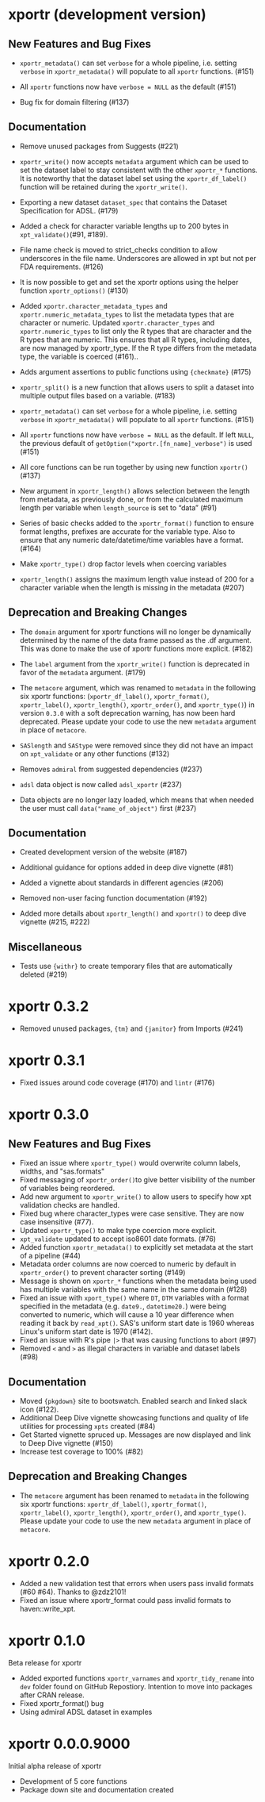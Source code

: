 # xportr (development version)

## New Features and Bug Fixes

* `xportr_metadata()` can set `verbose` for a whole pipeline, i.e. setting `verbose` in `xportr_metadata()` will populate to all `xportr` functions.  (#151)

* All `xportr` functions now have `verbose = NULL` as the default (#151)

* Bug fix for domain filtering (#137)

## Documentation

* Remove unused packages from Suggests (#221)

* `xportr_write()` now accepts `metadata` argument which can be used to set the dataset label to stay consistent with the other `xportr_*` functions. It is noteworthy that the dataset label set using the `xportr_df_label()` function will be retained during the `xportr_write()`.

* Exporting a new dataset `dataset_spec` that contains the Dataset Specification for ADSL. (#179)

* Added a check for character variable lengths up to 200 bytes in `xpt_validate()`(#91, #189).

* File name check is moved to strict_checks condition to allow underscores in the file name. Underscores are allowed in xpt but not per FDA requirements. (#126)

* It is now possible to get and set the xportr options using the helper function `xportr_options()` (#130)

* Added `xportr.character_metadata_types` and `xportr.numeric_metadata_types` to list the metadata types that are character or numeric. Updated `xportr.character_types` and `xportr.numeric_types` to list only the R types that are character and the R types that are numeric. This ensures that all R types, including dates, are now managed by xportr_type. If the R type differs from the metadata type, the variable is coerced (#161)..

* Adds argument assertions to public functions using `{checkmate}` (#175)
* `xportr_split()` is a new function that allows users to split a dataset into multiple output files based on a variable. (#183)

* `xportr_metadata()` can set `verbose` for a whole pipeline, i.e. setting `verbose` in `xportr_metadata()` will populate to all `xportr` functions.  (#151)

* All `xportr` functions now have `verbose = NULL` as the default. If left `NULL`, the previous default of `getOption("xportr.[fn_name]_verbose")` is used (#151)

* All core functions can be run together by using new function `xportr()` (#137)

* New argument in `xportr_length()` allows selection between the length from metadata, as previously done, or from the calculated maximum length per variable when `length_source` is set to “data” (#91)

* Series of basic checks added to the `xportr_format()` function to ensure format lengths, prefixes are accurate for the variable type. Also to ensure that any numeric date/datetime/time variables have a format. (#164)

* Make `xportr_type()` drop factor levels when coercing variables

* `xportr_length()` assigns the maximum length value instead of 200 for a character variable when the length is missing in the metadata (#207)


## Deprecation and Breaking Changes

* The `domain` argument for xportr functions will no longer be dynamically 
determined by the name of the data frame passed as the .df argument. This was
done to make the use of xportr functions more explicit. (#182)

* The `label` argument from the `xportr_write()` function is deprecated in favor of the `metadata` argument. (#179)
* The `metacore` argument, which was renamed to `metadata` in the following six xportr functions: (`xportr_df_label()`, `xportr_format()`, `xportr_label()`, `xportr_length()`, `xportr_order()`, and `xportr_type()`) in version `0.3.0` with a soft deprecation warning, has now been hard deprecated. Please update your code to use the new `metadata` argument in place of `metacore`.

* `SASlength` and `SAStype` were removed since they did not have an impact on `xpt_validate` or any other functions (#132)
* Removes `admiral` from suggested dependencies (#237)
* `adsl` data object is now called `adsl_xportr` (#237)
* Data objects are no longer lazy loaded, which means that when needed the user must call `data("name_of_object")` first (#237)

## Documentation

* Created development version of the website (#187)

* Additional guidance for options added in deep dive vignette (#81)

* Added a vignette about standards in different agencies (#206)

* Removed non-user facing function documentation (#192)

* Added more details about `xportr_length()` and `xportr()` to deep dive vignette (#215, #222)

## Miscellaneous

* Tests use `{withr}` to create temporary files that are automatically deleted (#219)

# xportr 0.3.2

* Removed unused packages, `{tm}` and `{janitor}` from Imports (#241)

# xportr 0.3.1

* Fixed issues around code coverage (#170) and `lintr` (#176)

# xportr 0.3.0

## New Features and Bug Fixes

* Fixed an issue where `xportr_type()` would overwrite column labels, widths, and "sas.formats"
* Fixed messaging of `xportr_order()`to give better visibility of the number of variables being reordered.
* Add new argument to `xportr_write()` to allow users to specify how xpt validation checks are handled.
* Fixed bug where character_types were case sensitive. They are now case insensitive (#77).
* Updated `xportr_type()` to make type coercion more explicit.
* `xpt_validate` updated to accept iso8601 date formats. (#76)
* Added function `xportr_metadata()` to explicitly set metadata at the start of a pipeline (#44)
* Metadata order columns are now coerced to numeric by default in `xportr_order()` to prevent character sorting (#149)
* Message is shown on `xportr_*` functions when the metadata being used has multiple variables with the same name in the same domain (#128)
* Fixed an issue with `xport_type()` where `DT`, `DTM` variables with a format specified in the metadata (e.g. `date9.`, `datetime20.`) were being converted to numeric, which will cause a 10 year difference when reading it back by `read_xpt()`. SAS's uniform start date is 1960 whereas Linux's uniform start date is 1970 (#142).
* Fixed an issue with R's pipe `|>` that was causing functions to abort (#97)
* Removed `<` and `>` as illegal characters in variable and dataset labels (#98)

## Documentation

* Moved `{pkgdown}` site to bootswatch. Enabled search and linked slack icon (#122).
* Additional Deep Dive vignette showcasing functions and quality of life utilities for processing `xpts` created (#84)
* Get Started vignette spruced up. Messages are now displayed and link to Deep Dive vignette (#150)
* Increase test coverage to 100% (#82)

## Deprecation and Breaking Changes

* The `metacore` argument has been renamed to `metadata` in the following six xportr functions: `xportr_df_label()`, `xportr_format()`, `xportr_label()`, `xportr_length()`, `xportr_order()`, and `xportr_type()`. Please update your code to use the new `metadata` argument in place of `metacore`.

# xportr 0.2.0

* Added a new validation test that errors when users pass invalid formats (#60 #64). Thanks to @zdz2101!
* Fixed an issue where xportr_format could pass invalid formats to haven::write_xpt.

# xportr 0.1.0

Beta release for xportr

* Added exported functions `xportr_varnames` and `xportr_tidy_rename` into `dev` folder found on GitHub Repostiory. Intention to move into packages after CRAN release.
* Fixed xportr_format() bug
* Using admiral ADSL dataset in examples

# xportr 0.0.0.9000

Initial alpha release of xportr

* Development of 5 core functions
* Package down site and documentation created
